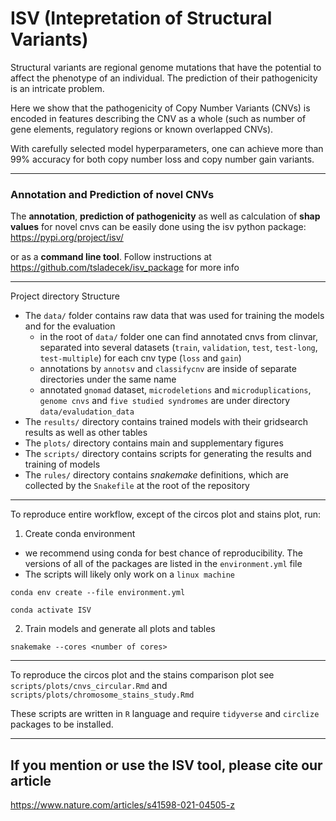 # ISV (Intepretation of Structural Variants)

Structural variants are regional genome mutations that have the potential to affect
the phenotype of an individual. The prediction of their pathogenicity is
an intricate problem.

Here we show that the pathogenicity of Copy Number Variants (CNVs) is encoded
in features describing the CNV as a whole (such as number of gene elements,
regulatory regions or known overlapped CNVs).

With carefully selected model hyperparameters, one can achieve more than
99% accuracy for both copy number loss and copy number gain variants.

---
### Annotation and Prediction of novel CNVs

The **annotation**, **prediction of pathogenicity** as well as calculation of **shap values** for novel cnvs can be easily done using the isv python package:
https://pypi.org/project/isv/

or as a **command line tool**. Follow instructions at https://github.com/tsladecek/isv_package for more info

---
Project directory Structure

- The `data/` folder contains raw data that was used for training the models and for the evaluation
  - in the root of `data/` folder one can find annotated cnvs from clinvar, separated into several datasets (`train`, `validation`, `test`, `test-long`, `test-multiple`) for each cnv type (`loss` and `gain`)
  - annotations by `annotsv` and `classifycnv` are inside of separate directories under the same name
  - annotated `gnomad` dataset, `microdeletions` and `microduplications`, `genome cnvs` and `five studied syndromes` are under directory `data/evaludation_data`
- The `results/` directory contains trained models with their gridsearch results as well as other tables
- The `plots/` directory contains main and supplementary figures
- The `scripts/` directory contains scripts for generating the results and training of models
- The `rules/` directory contains *snakemake* definitions, which are collected by the `Snakefile` at the root of the repository
---
To reproduce entire workflow, except of the circos plot and stains plot, run: 

1. Create conda environment
- we recommend using conda for best chance of reproducibility. The versions of all of the packages are listed in the `environment.yml` file
- The scripts will likely only work on a `linux machine`
```
conda env create --file environment.yml 

conda activate ISV
```

2. Train models and generate all plots and tables

```
snakemake --cores <number of cores>
```
---
To reproduce the circos plot and the stains comparison plot see `scripts/plots/cnvs_circular.Rmd` and `scripts/plots/chromosome_stains_study.Rmd`

These scripts are written in `R` language and require `tidyverse` and `circlize` packages to be installed. 

---
## If you mention or use the ISV tool, please cite our article
https://www.nature.com/articles/s41598-021-04505-z